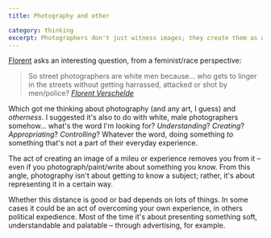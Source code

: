 ```yaml
---
title: Photography and other

category: thinking
excerpt: Photographers don't just witness images; they create them as well
---
```


<a href="https://fvsch.com/">Florent</a> asks an interesting question, from a feminist/race perspective:
<blockquote>So street photographers are white men because… who gets to linger in the streets without getting harrassed, attacked or shot by men/police? <cite><a href="https://twitter.com/fvsch/status/682638724220489729">Florent Verschelde</a></cite></blockquote>
Which got me thinking about photography (and any art, I guess) and <em>otherness</em>. I suggested it's also to do with white, male photographers somehow… what's the word I'm looking for? <em>Understanding</em>? <em>Creating</em>? <em>Appropriating</em>? <em>Controlling</em>? Whatever the word, doing something <em>to</em> something that's not a part of their everyday experience.

The act of creating an image of a mileu or experience removes you from it – even if you photograph/paint/write about something you know. From this angle, photography isn't about getting to know a subject; rather, it's about representing it in a certain way.

Whether this distance is good or bad depends on lots of things. In some cases it could be an act of overcoming your own experience, in others political expedience. Most of the time it's about presenting something soft, understandable and palatable – through advertising, for example.

